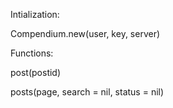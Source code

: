 Intialization:

Compendium.new(user, key, server)

Functions:

post(postid)

posts(page, search = nil, status = nil)